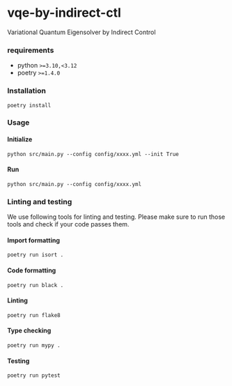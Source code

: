 # vqe-by-indirect-ctl
Variational Quantum Eigensolver by Indirect Control


### requirements

- python `>=3.10,<3.12`
- poetry `>=1.4.0`

### Installation

```
poetry install
```

### Usage

#### Initialize

```
python src/main.py --config config/xxxx.yml --init True
```

#### Run

```
python src/main.py --config config/xxxx.yml
```

### Linting and testing

We use following tools for linting and testing.
Please make sure to run those tools and check if your code passes them.

#### Import formatting

```
poetry run isort .
```

#### Code formatting

```
poetry run black .
```

#### Linting

```
poetry run flake8
```

#### Type checking

```
poetry run mypy .
```

#### Testing

```
poetry run pytest
```